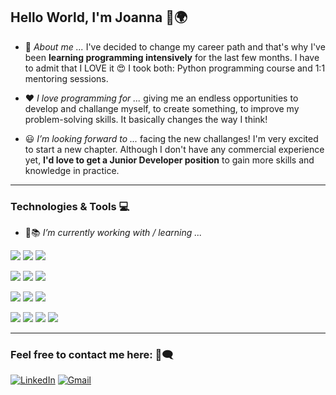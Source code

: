 ## Hello World, I'm Joanna 👋🌍

* 📝 <i>About me ...</i> I've decided to change my career path and that's why I've been <b>learning programming intensively</b> for the last few months. I have to admit that I LOVE it 😍 
I took both: Python programming course and 1:1 mentoring sessions. 

* ❤ <i>I love programming for ...</i>  giving me an endless opportunities to develop and challange myself, to create something, to improve my problem-solving skills. It basically changes the way I think!

* 😃 <i>I’m looking forward to ... </i> facing the new challanges! I'm very excited to start a new chapter. Although I don't have any commercial experience yet, <b>I'd love to get a Junior Developer position</b> to gain more skills and knowledge in practice.

-------------

### Technologies & Tools 💻

* 🌱📚 <i> I’m currently working with / learning ...</i> 

<img src="https://img.shields.io/badge/Python-FFD43B?style=for-the-badge&logo=python&logoColor=blue"/> <img src="https://img.shields.io/badge/Flask-000000?style=for-the-badge&logo=flask&logoColor=white"/> <img src="https://img.shields.io/badge/Django-092E20?style=for-the-badge&logo=django&logoColor=green"/>

<img src="https://img.shields.io/badge/HTML5-E34F26?style=for-the-badge&logo=html5&logoColor=white"/> <img src="https://img.shields.io/badge/CSS3-1572B6?style=for-the-badge&logo=css3&logoColor=white"/> <img src="https://img.shields.io/badge/Bootstrap-563D7C?style=for-the-badge&logo=bootstrap&logoColor=white"/>

<img src="https://img.shields.io/badge/MySQL-005C84?style=for-the-badge&logo=mysql&logoColor=white"/> <img src="https://img.shields.io/badge/PostgreSQL-316192?style=for-the-badge&logo=postgresql&logoColor=white"/> <img src="https://img.shields.io/badge/SQLite-07405E?style=for-the-badge&logo=sqlite&logoColor=white"/>

<img src="https://img.shields.io/badge/json-5E5C5C?style=for-the-badge&logo=json&logoColor=white"/> <img src="https://img.shields.io/badge/GIT-E44C30?style=for-the-badge&logo=git&logoColor=white"/> <img src="https://img.shields.io/badge/GitHub-100000?style=for-the-badge&logo=github&logoColor=white"/> <img src="https://img.shields.io/badge/Docker-2CA5E0?style=for-the-badge&logo=docker&logoColor=white"/>

-------------

### Feel free to contact me here: 💬🗨

[![LinkedIn](https://img.shields.io/badge/LinkedIn-0077B5?style=for-the-badge&logo=linkedin&logoColor=white)](https://www.linkedin.com/in/joanna-kotwasinska/) [![Gmail](https://img.shields.io/badge/Gmail-D14836?style=for-the-badge&logo=gmail&logoColor=white)](mailto:joanna.kotwasinska@gmail.com)


